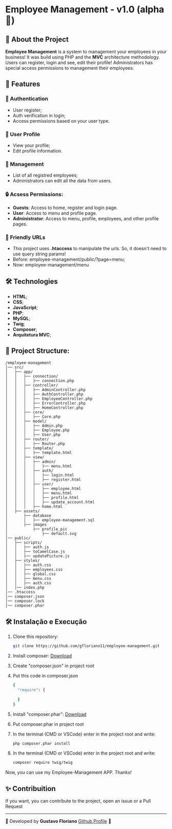 # Employee Management - v1.0 (alpha 🤣)

## 📌 About the Project

**Employee Management** is a system to management your employees in your business! It was build using PHP and the **MVC** architecture methodology. Users can register, login and see, edit their profile!
Administrators has special access permissions to management their employees. 

## 🚀 Features

### 📝 Authentication

- User register;
- Auth verification in login;
- Access permissions based on your user type.

### 👤 User Profile

- View your profile;
- Edit profile information.

### 🏢 Management

- List of all registred employees;
- Administrators can edit all the data from users.

### 🔒 Acsess Permissions:

- **Guests**: Access to home, register and login page. 
- **User**: Access to menu and profile page.
- **Administrator**: Access to menu, profile, employees, and other profile pages.

### 🛜 Friendly URLs

- This project uses **.htaccess** to manipulate the urls. So, it doesn't need to use query string params!
- Before: employee-management/public/?page=menu;
- Now: employee-management/menu

## 🛠️ Technologies

- **HTML**;
- **CSS**;
- **JavaScript**;
- **PHP**;
- **MySQL**;
- **Twig**;
- **Composer**;
- **Arquitetura MVC**;

## 📂 Project Structure:

```
/employee-management
│── src/
│   ├── app/
│   │   ├── connection/
│   │   │   ├── connection.php
│   │   ├── controller/
│   │   │   ├── AdminController.php
│   │   │   ├── AuthController.php
│   │   │   ├── EmployeeController.php
│   │   │   ├── ErrorController.php
│   │   │   ├── HomeController.php
│   │   ├── core/
│   │   │   ├── Core.php
│   │   ├── model/
│   │   │   ├── Admin.php
│   │   │   ├── Employee.php
│   │   │   ├── User.php
│   │   ├── router/
│   │   │   ├── Router.php
│   │   ├── template/
│   │   │   ├── template.html
│   │   ├── view/
│   │   │   ├── admin/
│   │   │   │   ├── menu.html
│   │   │   ├── auth/
│   │   │   │   ├── login.html
│   │   │   │   ├── register.html
│   │   │   ├── user/
│   │   │   │   ├── employee.html
│   │   │   │   ├── menu.html
│   │   │   │   ├── profile.html
│   │   │   │   ├── update_account.html
│   │   │   ├── home.html
│   ├── assets/
│       ├── database
│       │   ├── employee-management.sql
│       ├── images
│           ├── profile_pic
│               ├── default.svg
│── public/
│   ├── scripts/
│   │   ├── auth.js
│   │   ├── toCamelCase.js
│   │   ├── updatePicture.js
│   ├── styles/
│   │   ├── auth.css
│   │   ├── employees.css
│   │   ├── global.css
│   │   ├── menu.css
│   │   ├── auth.css
│   │── index.php
│── .htaccess
│── composer.json
│── composer.lock
│── composer.phar
```

## 🛠️ Instalação e Execução

1. Clone this repository:
   ```sh
   git clone https://github.com/gfloriano11/employee-management.git
   ```
2. Install composer:
   <a href="https://getcomposer.org/Composer-Setup.exe">Download</a>

3. Create "composer.json" in project root

4. Put this code in composer.json
   ```sh
   {
     "require": {
      
     }
   }
   ```

5. Install "composer.phar":
  <a href="https://getcomposer.org/composer.phar">Download</a>

6. Put composer.phar in project root

7. In the terminal (CMD or VSCode) enter in the project root and write:
   ```sh
   php composer.phar install
   ```

8. In the terminal (CMD or VSCode) enter in the project root and write:
   ```sh
   composer require twig/twig
   ```
Now, you can use my Employee-Management APP. Thanks!

## ✨ Contribuition

If you want, you can contribute to the project, open an issue or a Pull Request

---

📌 Developed by **Gustavo Floriano** <a href="github.com/gfloriano11">Github Profile</a> 🚀
